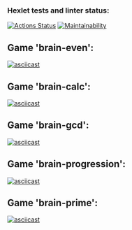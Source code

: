 ### Hexlet tests and linter status:
[![Actions Status](https://github.com/MarinaRodina/frontend-project-44/workflows/hexlet-check/badge.svg)](https://github.com/MarinaRodina/frontend-project-44/actions) [![Maintainability](https://api.codeclimate.com/v1/badges/93d5b06d72b717209b13/maintainability)](https://codeclimate.com/github/MarinaRodina/frontend-project-44/maintainability)

## **Game 'brain-even':**

[![asciicast](https://asciinema.org/a/9T2tTkvsjWk55byed8gbKedWs.svg)](https://asciinema.org/a/9T2tTkvsjWk55byed8gbKedWs)


## **Game 'brain-calc':**

[![asciicast](https://asciinema.org/a/UiKLWAEGcXBYARwJ33w0RBfO4.svg)](https://asciinema.org/a/UiKLWAEGcXBYARwJ33w0RBfO4)


## **Game 'brain-gcd':**

[![asciicast](https://asciinema.org/a/8G69E6Oe1ZdPWg1GbiRMzycgt.svg)](https://asciinema.org/a/8G69E6Oe1ZdPWg1GbiRMzycgt)


## **Game 'brain-progression':**

[![asciicast](https://asciinema.org/a/S8v3yt5S8rGn0GQ0kCN4ltMn6.svg)](https://asciinema.org/a/S8v3yt5S8rGn0GQ0kCN4ltMn6)


## **Game 'brain-prime':**

[![asciicast](https://asciinema.org/a/jBNMPPeI3HDGjtifNTUtwvn7t.svg)](https://asciinema.org/a/jBNMPPeI3HDGjtifNTUtwvn7t)
